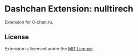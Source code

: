 # Dashchan Extension: nulltirech

Extension for 0-chan.ru.

## License

Extension is licensed under the [MIT License](LICENSE).